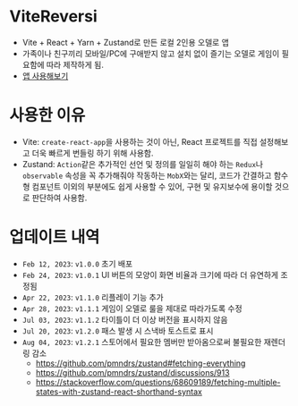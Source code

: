 # ViteReversi

- Vite + React + Yarn + Zustand로 만든 로컬 2인용 오델로 앱
- 가족이나 친구끼리 모바일/PC에 구애받지 않고 설치 없이 즐기는 오델로 게임이 필요함에 따라 제작하게 됨.
- [앱 사용해보기](https://vite-reversi.vercel.app/)

# 사용한 이유

- Vite: `create-react-app`을 사용하는 것이 아닌, React 프로젝트를 직접 설정해보고 더욱 빠르게 번들링 하기 위해 사용함.
- Zustand: `Action`같은 추가적인 선언 및 정의를 일일히 해야 하는 `Redux`나 `observable` 속성을 꼭 추가해줘야 작동하는 `MobX`와는 달리, 코드가 간결하고 함수형 컴포넌트 이외의 부분에도 쉽게 사용할 수 있어, 구현 및 유지보수에 용이할 것으로 판단하여 사용함.

# 업데이트 내역

- `Feb 12, 2023`: `v1.0.0` 초기 배포
- `Feb 24, 2023`: `v1.0.1` UI 버튼의 모양이 화면 비율과 크기에 따라 더 유연하게 조정됨
- `Apr 22, 2023`: `v1.1.0` 리플레이 기능 추가
- `Apr 28, 2023`: `v1.1.1` 게임이 오델로 룰을 제대로 따라가도록 수정
- `Jul 03, 2023`: `v1.1.2` 타이틀이 더 이상 버전을 표시하지 않음
- `Jul 20, 2023`: `v1.2.0` 패스 발생 시 스낵바 토스트로 표시
- `Aug 04, 2023`: `v1.2.1` 스토어에서 필요한 멤버만 받아옴으로써 불필요한 재렌더링 감소
  - https://github.com/pmndrs/zustand#fetching-everything
  - https://github.com/pmndrs/zustand/discussions/913
  - https://stackoverflow.com/questions/68609189/fetching-multiple-states-with-zustand-react-shorthand-syntax
